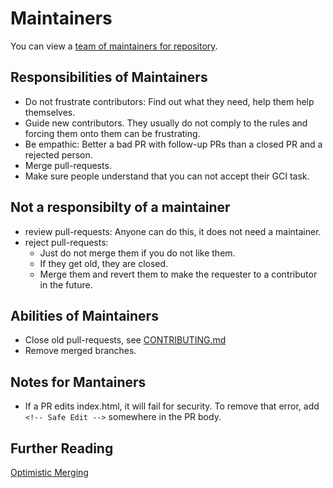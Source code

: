 Maintainers
===========

You can view a [team of maintainers for repository](https://github.com/orgs/fossasia/teams/gci16-maintainers).

Responsibilities of Maintainers
-------------------------------

- Do not frustrate contributors: Find out what they need, help them help themselves.
- Guide new contributors. They usually do not comply to the rules and forcing them onto them can be frustrating.
- Be empathic: Better a bad PR with follow-up PRs than a closed PR and a rejected person.
- Merge pull-requests.
- Make sure people understand that you can not accept their GCI task.

Not a responsibilty of a maintainer
-----------------------------------

- review pull-requests: Anyone can do this, it does not need a maintainer.
- reject pull-requests:
  - Just do not merge them if you do not like them.
  - If they get old, they are closed.
  - Merge them and revert them to make the requester to a contributor in the future.

Abilities of Maintainers
------------------------

- Close old pull-requests, see [CONTRIBUTING.md](CONTRIBUTING.md)
- Remove merged branches.

Notes for Mantainers
--------------------

- If a PR edits index.html, it will fail for security. To remove that error, add ```<!-- Safe Edit -->``` somewhere in the PR body.

Further Reading
---------------

[Optimistic Merging](http://hintjens.com/blog:106)
